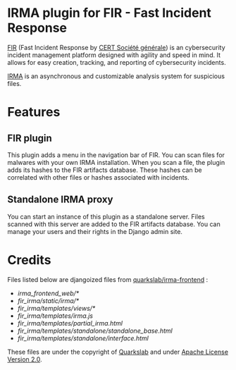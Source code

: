 # IRMA plugin for FIR - Fast Incident Response

[FIR](https://github.com/certsocietegenerale/FIR) (Fast Incident Response by [CERT Société générale](https://cert.societegenerale.com/)) is an cybersecurity incident management platform designed with agility and speed in mind. It allows for easy creation, tracking, and reporting of cybersecurity incidents.

[IRMA](http://irma.quarkslab.com/) is an asynchronous and customizable analysis system for suspicious files. 

# Features

## FIR plugin

This plugin adds a menu in the navigation bar of FIR. You can scan files for malwares with your own IRMA installation.
When you scan a file, the plugin adds its hashes to the FIR artifacts database. These hashes can be correlated with other files or hashes associated with incidents.

## Standalone IRMA proxy

You can start an instance of this plugin as a standalone server. Files scanned with this server are added to the FIR artifacts database. You can manage your users and their rights in the Django admin site.

# Credits

Files listed below are djangoized files from [quarkslab/irma-frontend](https://github.com/quarkslab/irma-frontend) :

* _irma_frontend_web/*_
* _fir_irma/static/irma/*_
* _fir_irma/templates/views/*_
* _fir_irma/templates/irma.js_
* _fir_irma/templates/partial_irma.html_
* _fir_irma/templates/standalone/standalone_base.html_
* _fir_irma/templates/standalone/interface.html_

These files are under the copyright of [Quarkslab](http://www.quarkslab.com/) and under [Apache License Version 2.0](LICENSE).
